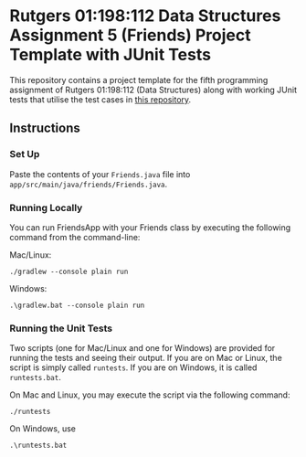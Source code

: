 # Rutgers 01:198:112 Data Structures Assignment 5 (Friends) Project Template with JUnit Tests

This repository contains a project template for the fifth programming assignment of
Rutgers 01:198:112 (Data Structures) along with working JUnit tests that utilise the test
cases in [this repository](https://github.com/USMC1941/CS112-Rutgers/tree/master/Assignments/Friends/testcases).

## Instructions

### Set Up

Paste the contents of your `Friends.java` file into `app/src/main/java/friends/Friends.java`.

### Running Locally

You can run FriendsApp with your Friends class by executing the following command from the command-line:

Mac/Linux:
```
./gradlew --console plain run
```

Windows:
```
.\gradlew.bat --console plain run
```

### Running the Unit Tests

Two scripts (one for Mac/Linux and one for Windows) are provided for running the tests and seeing their output. If
you are on Mac or Linux, the script is simply called `runtests`. If you are on Windows, it is called `runtests.bat`.

On Mac and Linux, you may execute the script via the following command:
```
./runtests
```

On Windows, use
```
.\runtests.bat
```

